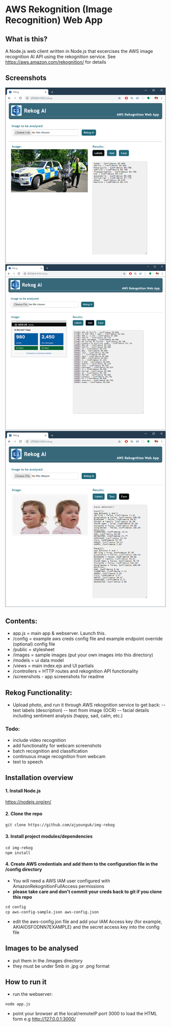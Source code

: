 # AWS Rekognition (Image Recognition) Web App 

## What is this?
A Node.js web client written in Node.js that excercises the AWS image recognition AI API using the rekognition service. 
See https://aws.amazon.com/rekognition/ for details


## Screenshots
![Alt text](/screenshots/rekog4.png?raw=true)
![Alt text](/screenshots/rekog5.png?raw=true)
![Alt text](/screenshots/rekog1.png?raw=true)



## Contents:
- app.js = main app & webserver. Launch this.
- /config = example aws creds config file and example endpoint override (optional) config file
- /public = stylesheet
- /images = sample images (put your own images into this directory)
- /models = ui data model
- /views = main index.ejs and UI partials 
- /controllers = HTTP routes and rekognition API functionality 
- /screenshots - app screenshots for readme


## Rekog Functionality:
- Upload photo, and run it through AWS rekognition service to get back:
-- text labels (description)
-- text from image (OCR) 
-- facial details including sentiment analysis (happy, sad, calm, etc.)


### Todo:
- include video recognition
- add functionality for webcam screenshots
- batch recognition and classification 
- continuous image recognition from webcam
- text to speech


## Installation overview

#### 1. Install Node.js
https://nodejs.org/en/

#### 2. Clone the repo
```
git clone https://github.com/ajyounguk/img-rekog
```

#### 3. Install project modules/dependencies
```
cd img-rekog
npm install
```

#### 4. Create AWS credentials and add them to the configuration file in the /config directory
- You will need a AWS IAM user configured with AmazonRekognitionFullAccess permissions
- **please take care and don't commit your creds back to git if you clone this repo**
```
cd config
cp aws-config-sample.json aws-config.json
```
- edit the aws-config.jon file and add your IAM Access key (for example, AKIAIOSFODNN7EXAMPLE) and the secret access key into the config file


## Images to be analysed
- put them in the /images directory
- they must be under 5mb in .jpg or .png format


## How to run it
- run the webserver:
```
node app.js
```

- point your browser at the local/remoteIP port 3000 to load the HTML form
e.g http://127.0.0.1:3000/

